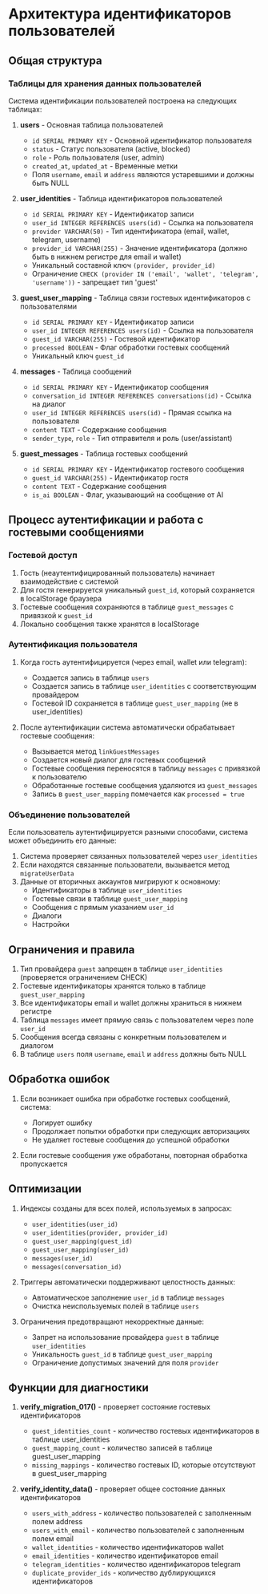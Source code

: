 # Архитектура идентификаторов пользователей

## Общая структура

### Таблицы для хранения данных пользователей

Система идентификации пользователей построена на следующих таблицах:

1. **users** - Основная таблица пользователей
   - `id SERIAL PRIMARY KEY` - Основной идентификатор пользователя
   - `status` - Статус пользователя (active, blocked)
   - `role` - Роль пользователя (user, admin)
   - `created_at`, `updated_at` - Временные метки
   - Поля `username`, `email` и `address` являются устаревшими и должны быть NULL

2. **user_identities** - Таблица идентификаторов пользователей
   - `id SERIAL PRIMARY KEY` - Идентификатор записи
   - `user_id INTEGER REFERENCES users(id)` - Ссылка на пользователя
   - `provider VARCHAR(50)` - Тип идентификатора (email, wallet, telegram, username)
   - `provider_id VARCHAR(255)` - Значение идентификатора (должно быть в нижнем регистре для email и wallet)
   - Уникальный составной ключ `(provider, provider_id)`
   - Ограничение `CHECK (provider IN ('email', 'wallet', 'telegram', 'username'))` - запрещает тип 'guest'

3. **guest_user_mapping** - Таблица связи гостевых идентификаторов с пользователями
   - `id SERIAL PRIMARY KEY` - Идентификатор записи
   - `user_id INTEGER REFERENCES users(id)` - Ссылка на пользователя
   - `guest_id VARCHAR(255)` - Гостевой идентификатор
   - `processed BOOLEAN` - Флаг обработки гостевых сообщений
   - Уникальный ключ `guest_id`

4. **messages** - Таблица сообщений
   - `id SERIAL PRIMARY KEY` - Идентификатор сообщения
   - `conversation_id INTEGER REFERENCES conversations(id)` - Ссылка на диалог
   - `user_id INTEGER REFERENCES users(id)` - Прямая ссылка на пользователя
   - `content TEXT` - Содержание сообщения
   - `sender_type`, `role` - Тип отправителя и роль (user/assistant)

5. **guest_messages** - Таблица гостевых сообщений
   - `id SERIAL PRIMARY KEY` - Идентификатор гостевого сообщения
   - `guest_id VARCHAR(255)` - Идентификатор гостя
   - `content TEXT` - Содержание сообщения
   - `is_ai BOOLEAN` - Флаг, указывающий на сообщение от AI

## Процесс аутентификации и работа с гостевыми сообщениями

### Гостевой доступ

1. Гость (неаутентифицированный пользователь) начинает взаимодействие с системой
2. Для гостя генерируется уникальный `guest_id`, который сохраняется в localStorage браузера
3. Гостевые сообщения сохраняются в таблице `guest_messages` с привязкой к `guest_id`
4. Локально сообщения также хранятся в localStorage

### Аутентификация пользователя

1. Когда гость аутентифицируется (через email, wallet или telegram):
   - Создается запись в таблице `users`
   - Создается запись в таблице `user_identities` с соответствующим провайдером
   - Гостевой ID сохраняется в таблице `guest_user_mapping` (не в user_identities)
   
2. После аутентификации система автоматически обрабатывает гостевые сообщения:
   - Вызывается метод `linkGuestMessages`
   - Создается новый диалог для гостевых сообщений
   - Гостевые сообщения переносятся в таблицу `messages` с привязкой к пользователю
   - Обработанные гостевые сообщения удаляются из `guest_messages`
   - Запись в `guest_user_mapping` помечается как `processed = true`

### Объединение пользователей

Если пользователь аутентифицируется разными способами, система может объединить его данные:

1. Система проверяет связанных пользователей через `user_identities`
2. Если находятся связанные пользователи, вызывается метод `migrateUserData` 
3. Данные от вторичных аккаунтов мигрируют к основному:
   - Идентификаторы в таблице `user_identities`
   - Гостевые связи в таблице `guest_user_mapping`
   - Сообщения с прямым указанием `user_id`
   - Диалоги
   - Настройки

## Ограничения и правила

1. Тип провайдера `guest` запрещен в таблице `user_identities` (проверяется ограничением CHECK)
2. Гостевые идентификаторы хранятся только в таблице `guest_user_mapping`
3. Все идентификаторы email и wallet должны храниться в нижнем регистре
4. Таблица `messages` имеет прямую связь с пользователем через поле `user_id`
5. Сообщения всегда связаны с конкретным пользователем и диалогом
6. В таблице `users` поля `username`, `email` и `address` должны быть NULL

## Обработка ошибок

1. Если возникает ошибка при обработке гостевых сообщений, система:
   - Логирует ошибку
   - Продолжает попытки обработки при следующих авторизациях
   - Не удаляет гостевые сообщения до успешной обработки

2. Если гостевые сообщения уже обработаны, повторная обработка пропускается

## Оптимизации

1. Индексы созданы для всех полей, используемых в запросах:
   - `user_identities(user_id)`
   - `user_identities(provider, provider_id)`
   - `guest_user_mapping(guest_id)`
   - `guest_user_mapping(user_id)`
   - `messages(user_id)`
   - `messages(conversation_id)`

2. Триггеры автоматически поддерживают целостность данных:
   - Автоматическое заполнение `user_id` в таблице `messages`
   - Очистка неиспользуемых полей в таблице `users`

3. Ограничения предотвращают некорректные данные:
   - Запрет на использование провайдера `guest` в таблице `user_identities`
   - Уникальность `guest_id` в таблице `guest_user_mapping`
   - Ограничение допустимых значений для поля `provider`

## Функции для диагностики

1. **verify_migration_017()** - проверяет состояние гостевых идентификаторов
   - `guest_identities_count` - количество гостевых идентификаторов в таблице user_identities
   - `guest_mapping_count` - количество записей в таблице guest_user_mapping
   - `missing_mappings` - количество гостевых ID, которые отсутствуют в guest_user_mapping

2. **verify_identity_data()** - проверяет общее состояние данных идентификаторов
   - `users_with_address` - количество пользователей с заполненным полем address
   - `users_with_email` - количество пользователей с заполненным полем email
   - `wallet_identities` - количество идентификаторов wallet
   - `email_identities` - количество идентификаторов email
   - `telegram_identities` - количество идентификаторов telegram
   - `duplicate_provider_ids` - количество дублирующихся идентификаторов 